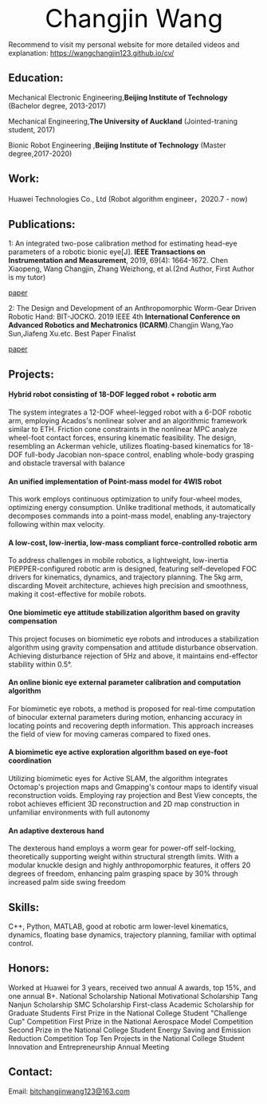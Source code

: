<center>
    <span style="font-size: 50px; color: black;">Changjin Wang</span>
</center>

Recommend to visit my personal website for more detailed videos and explanation: https://wangchangjin123.github.io/cv/

## Education:
Mechanical Electronic Engineering,**Beijing Institute of Technology** (Bachelor degree, 2013-2017)

Mechanical Engineering,**The University of Auckland** (Jointed-traning student, 2017)

Bionic Robot Engineering ,**Beijing Institute of Technology** (Master degree,2017-2020)

## Work:
Huawei Technologies Co., Ltd (Robot algorithm engineer，2020.7 - now)

## Publications:

1:  An integrated two-pose calibration method for estimating head-eye parameters of a robotic bionic eye[J]. **IEEE Transactions on Instrumentation and Measurement**, 2019, 69(4): 1664-1672. Chen Xiaopeng, Wang Changjin, Zhang Weizhong, et al.(2nd Author, First Author is my tutor)


[paper](https://ieeexplore.ieee.org/document/8716717) 

2: The Design and Development of an Anthropomorphic Worm-Gear Driven Robotic Hand: BIT-JOCKO.   2019 IEEE 4th **International Conference on Advanced Robotics and Mechatronics (ICARM)**.Changjin Wang,Yao Sun,Jiafeng Xu.etc.   Best Paper Finalist

[paper](https://ieeexplore.ieee.org/document/8834213)

## Projects:
  #### Hybrid robot consisting of 18-DOF legged robot + robotic arm
   The system integrates a 12-DOF wheel-legged robot with a 6-DOF robotic arm, employing Acados's nonlinear solver and an algorithmic framework similar to ETH. Friction cone constraints in the nonlinear MPC analyze wheel-foot contact forces, ensuring kinematic feasibility. The design, resembling an Ackerman vehicle, utilizes floating-based kinematics for 18-DOF full-body Jacobian non-space control, enabling whole-body grasping and obstacle traversal with balance
  #### An unified implementation of Point-mass model for 4WIS robot
This work employs continuous optimization to unify four-wheel modes, optimizing energy consumption. Unlike traditional methods, it automatically decomposes commands into a point-mass model, enabling any-trajectory following within max velocity.
 #### A low-cost, low-inertia, low-mass compliant force-controlled robotic arm
To address challenges in mobile robotics, a lightweight, low-inertia PIEPPER-configured robotic arm is designed, featuring self-developed FOC drivers for kinematics, dynamics, and trajectory planning. The 5kg arm, discarding Moveit architecture, achieves high precision and smoothness, making it cost-effective for mobile robots.
   ####   One biomimetic eye attitude stabilization algorithm based on gravity compensation
This project focuses on biomimetic eye robots and introduces a stabilization algorithm using gravity compensation and attitude disturbance observation. Achieving disturbance rejection of 5Hz and above, it maintains end-effector stability within 0.5°.
  #### An online bionic eye external parameter calibration and computation algorithm
   For biomimetic eye robots, a method is proposed for real-time computation of binocular external parameters during motion, enhancing accuracy in locating points and recovering depth information. This approach increases the field of view for moving cameras compared to fixed ones.

 ####  A biomimetic eye active exploration algorithm based on eye-foot coordination
  Utilizing biomimetic eyes for Active SLAM, the algorithm integrates Octomap's projection maps and Gmapping's contour maps to identify visual reconstruction voids. Employing ray projection and Best View concepts, the robot achieves efficient 3D reconstruction and 2D map construction in unfamiliar environments with full autonomy
#### An adaptive dexterous hand

The dexterous hand employs a worm gear for power-off self-locking, theoretically supporting weight within structural strength limits. With a modular knuckle design and highly anthropomorphic features, it offers 20 degrees of freedom, enhancing palm grasping space by 30% through increased palm side swing freedom

## Skills:
C++, Python, MATLAB, good at robotic arm lower-level kinematics, dynamics, floating base dynamics, trajectory planning, familiar with optimal control.
## Honors:
Worked at Huawei for 3 years, received two annual A awards, top 15%, and one annual B+.
National Scholarship
National Motivational Scholarship
Tang Nanjun Scholarship
SMC Scholarship
First-class Academic Scholarship for Graduate Students
First Prize in the National College Student "Challenge Cup" Competition
First Prize in the National Aerospace Model Competition
Second Prize in the National College Student Energy Saving and Emission Reduction Competition
Top Ten Projects in the National College Student Innovation and Entrepreneurship Annual Meeting

## Contact:

Email: bitchangjinwang123@163.com
